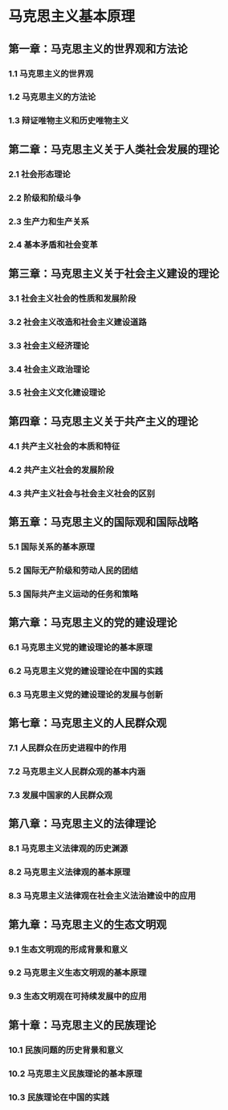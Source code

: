 # 马克思主义基本原理

## 第一章：马克思主义的世界观和方法论
### 1.1 马克思主义的世界观
### 1.2 马克思主义的方法论
### 1.3 辩证唯物主义和历史唯物主义

## 第二章：马克思主义关于人类社会发展的理论
### 2.1 社会形态理论
### 2.2 阶级和阶级斗争
### 2.3 生产力和生产关系
### 2.4 基本矛盾和社会变革

## 第三章：马克思主义关于社会主义建设的理论
### 3.1 社会主义社会的性质和发展阶段
### 3.2 社会主义改造和社会主义建设道路
### 3.3 社会主义经济理论
### 3.4 社会主义政治理论
### 3.5 社会主义文化建设理论

## 第四章：马克思主义关于共产主义的理论
### 4.1 共产主义社会的本质和特征
### 4.2 共产主义社会的发展阶段
### 4.3 共产主义社会与社会主义社会的区别

## 第五章：马克思主义的国际观和国际战略
### 5.1 国际关系的基本原理
### 5.2 国际无产阶级和劳动人民的团结
### 5.3 国际共产主义运动的任务和策略

## 第六章：马克思主义的党的建设理论
### 6.1 马克思主义党的建设理论的基本原理
### 6.2 马克思主义党的建设理论在中国的实践
### 6.3 马克思主义党的建设理论的发展与创新

## 第七章：马克思主义的人民群众观
### 7.1 人民群众在历史进程中的作用
### 7.2 马克思主义人民群众观的基本内涵
### 7.3 发展中国家的人民群众观

## 第八章：马克思主义的法律理论
### 8.1 马克思主义法律观的历史渊源
### 8.2 马克思主义法律观的基本原理
### 8.3 马克思主义法律观在社会主义法治建设中的应用

## 第九章：马克思主义的生态文明观
### 9.1 生态文明观的形成背景和意义
### 9.2 马克思主义生态文明观的基本原理
### 9.3 生态文明观在可持续发展中的应用

## 第十章：马克思主义的民族理论
### 10.1 民族问题的历史背景和意义
### 10.2 马克思主义民族理论的基本原理
### 10.3 民族理论在中国的实践

